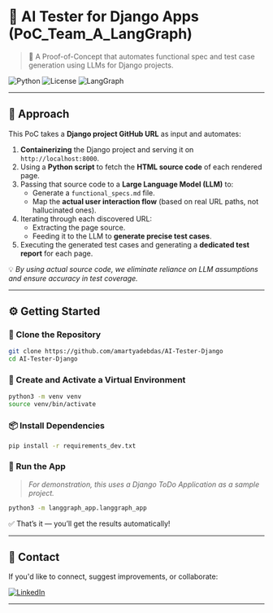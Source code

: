 # 🧪 AI Tester for Django Apps (PoC_Team_A_LangGraph)

> 🚀 A Proof-of-Concept that automates functional spec and test case generation using LLMs for Django projects.

![Python](https://img.shields.io/badge/python-3.8%2B-blue) 
![License](https://img.shields.io/badge/license-MIT-green)
![LangGraph](https://img.shields.io/badge/powered%20by-LangGraph-purple)

---

## 🧠 Approach

This PoC takes a **Django project GitHub URL** as input and automates:

1. **Containerizing** the Django project and serving it on `http://localhost:8000`.
2. Using a **Python script** to fetch the **HTML source code** of each rendered page.
3. Passing that source code to a **Large Language Model (LLM)** to:
   - Generate a `functional_specs.md` file.
   - Map the **actual user interaction flow** (based on real URL paths, not hallucinated ones).
4. Iterating through each discovered URL:
   - Extracting the page source.
   - Feeding it to the LLM to **generate precise test cases**.
5. Executing the generated test cases and generating a **dedicated test report** for each page.

💡 *By using actual source code, we eliminate reliance on LLM assumptions and ensure accuracy in test coverage.*

---

## ⚙️ Getting Started

### 🔁 Clone the Repository

```bash
git clone https://github.com/amartyadebdas/AI-Tester-Django
cd AI-Tester-Django
```

### 🐍 Create and Activate a Virtual Environment

```bash
python3 -m venv venv
source venv/bin/activate
```

### 📦 Install Dependencies

```bash
pip install -r requirements_dev.txt
```

### 🚀 Run the App

> *For demonstration, this uses a Django ToDo Application as a sample project.*

```bash
python3 -m langgraph_app.langgraph_app
```

✅ That’s it — you’ll get the results automatically!

---

## 💬 Contact

If you'd like to connect, suggest improvements, or collaborate:

[![LinkedIn](https://img.shields.io/badge/LinkedIn-Amartya%20Debdas-blue?logo=linkedin)](https://www.linkedin.com/in/amartya-debdas-87669721a/)

---


